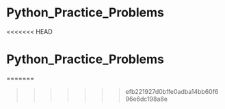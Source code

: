 # Python_Practice_Problems
<<<<<<< HEAD
# Python_Practice_Problems
=======
>>>>>>> efb221927d0bffe0adba14bb60f696e6dc198a8e

